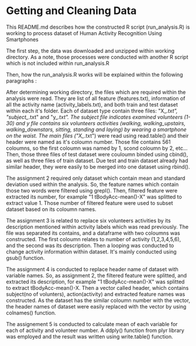 # Getting and Cleaning Data

This README.md describes how the constructed R script (run_analysis.R)
is working to process dataset of Human Activity Recognition Using Smartphones

The first step, the data was downloaded and unzipped within working directory. As a note, those processes were conducted with another R script which is not included within run_analysis.R

Then, how the run_analysis.R works will be explained within the following paragraphs :

After determining working directory, the files which are required within the analysis were read. They are list of all feature (features.txt), information of all the activity name (activity_labels.txt), and both train and test dataset within each it's folder. Each of dataset type contain three files: "X_*.txt", "subject_*.txt" and "y_*.txt".  The subject file indicates examined volunteers (1-30) and y file contains six volunteers activities (walking, walking_upstairs, walking_downstars, sitting, standing and laying) by wearing a smartphone on the waist. The main files ("X_*.txt") were read using read.table() and their header were named as it's coloumn number. Those file contains 561 coloumns, so the first coloumn was named by 1, scond coloumn by 2, etc... Then, those three files of test dataset were couloumn binded using cbind(), as well as three files of train dataset. Due test and train dataset already had similar header, they were easily to be merged into one dataset using rbind().

The assignment 2 required only dataset which contain mean and standard deviation used within the analysis. So, the feature names which contain those two words were filtered using grepl(). Then, filtered feature were extracted its number, for example "1 tBodyAcc-mean()-X" was splitted to extract value 1. Those number of filtered feature were used to subset dataset based on its coloumn names.

The assignment 3 is related to replace six volunteers activities by its description mentioned within activity labels which was read previously. The file was separated its contains, and a dataframe with two coloumns was constructed. The first coloumn relates to number of activity (1,2,3,4,5,6), and the second was its description. Then a looping was conducted to change activity information within dataset. It's mainly conducted using gsub() function.

The assignment 4 is conducted to replace header name of dataset with variable names. So, as assignment 2, the filtered feature were splitted, and extracted its description, for example "1 tBodyAcc-mean()-X" was splitted to extract tBodyAcc-mean()-X. Then a vector called header, which contains subject(no of volunters), action(activity) and extracted feature names was constructed. As the dataset has the similar coloumn number with the vector, the header names of dataset were easily replaced with the vector by using colnames() function.

The assignement 5 is conducted to calculate mean of each variable for each of activity and volunteer number. A ddply() function from plyr library was employed and the result was written using write.table() function.



